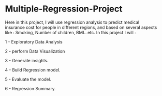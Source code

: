# Multiple-Regression-Project
Here in this project, I will use regression analysis to predict medical insurance cost for people in different regions, and based on several aspects like : Smoking, Number of children, BMI...etc.
In this project I will :


1 - Exploratory Data Analysis


2 - perform Data Visualization


3 - Generate insights.


4 - Build Regression model.


5 - Evaluate the model.


6 - Regression Summary.



